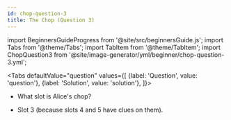 ```yaml
---
id: chop-question-3
title: The Chop (Question 3)
---
```


import BeginnersGuideProgress from '@site/src/beginnersGuide.js';
import Tabs from '@theme/Tabs';
import TabItem from '@theme/TabItem';
import ChopQuestion3 from '@site/image-generator/yml/beginner/chop-question-3.yml';

<BeginnersGuideProgress id="chop-question-3" />

<!-- lint disable no-undefined-references -->

<Tabs
  defaultValue="question"
  values={[
    {label: 'Question', value: 'question'},
    {label: 'Solution', value: 'solution'},
  ]}>
<TabItem value="question">

- What slot is Alice's chop?

</TabItem>
<TabItem value="solution">

- Slot 3 (because slots 4 and 5 have clues on them).

</TabItem>
</Tabs>

<ChopQuestion3 />
